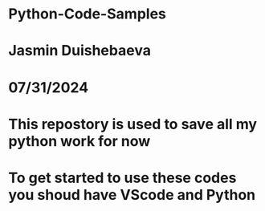 # Python-Code-Samples
# Jasmin Duishebaeva
# 07/31/2024
# This repostory is used to save all my python work for now
# To get started to use these codes you shoud have VScode and Python
